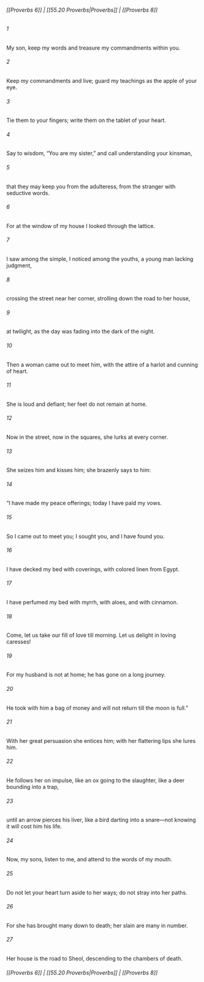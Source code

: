 
###### [[Proverbs 6]] | [[55.20 Proverbs|Proverbs]] | [[Proverbs 8]]

###### 1
My son, keep my words and treasure my commandments within you.
###### 2
Keep my commandments and live; guard my teachings as the apple of your eye.
###### 3
Tie them to your fingers; write them on the tablet of your heart.
###### 4
Say to wisdom, “You are my sister,” and call understanding your kinsman,
###### 5
that they may keep you from the adulteress, from the stranger with seductive words.
###### 6
For at the window of my house I looked through the lattice.
###### 7
I saw among the simple, I noticed among the youths, a young man lacking judgment,
###### 8
crossing the street near her corner, strolling down the road to her house,
###### 9
at twilight, as the day was fading into the dark of the night.
###### 10
Then a woman came out to meet him, with the attire of a harlot and cunning of heart.
###### 11
She is loud and defiant; her feet do not remain at home.
###### 12
Now in the street, now in the squares, she lurks at every corner.
###### 13
She seizes him and kisses him; she brazenly says to him:
###### 14
“I have made my peace offerings; today I have paid my vows.
###### 15
So I came out to meet you; I sought you, and I have found you.
###### 16
I have decked my bed with coverings, with colored linen from Egypt.
###### 17
I have perfumed my bed with myrrh, with aloes, and with cinnamon.
###### 18
Come, let us take our fill of love till morning. Let us delight in loving caresses!
###### 19
For my husband is not at home; he has gone on a long journey.
###### 20
He took with him a bag of money and will not return till the moon is full.”
###### 21
With her great persuasion she entices him; with her flattering lips she lures him.
###### 22
He follows her on impulse, like an ox going to the slaughter, like a deer bounding into a trap,
###### 23
until an arrow pierces his liver, like a bird darting into a snare—not knowing it will cost him his life.
###### 24
Now, my sons, listen to me, and attend to the words of my mouth.
###### 25
Do not let your heart turn aside to her ways; do not stray into her paths.
###### 26
For she has brought many down to death; her slain are many in number.
###### 27
Her house is the road to Sheol, descending to the chambers of death.

###### [[Proverbs 6]] | [[55.20 Proverbs|Proverbs]] | [[Proverbs 8]]

